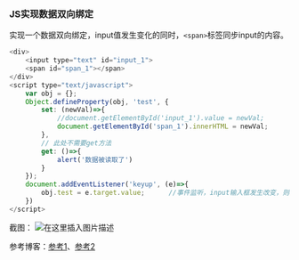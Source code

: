 ### JS实现数据双向绑定

实现一个数据双向绑定，input值发生变化的同时，`<span>`标签同步input的内容。

```javascript
<div>
    <input type="text" id="input_1">
    <span id="span_1"></span>
</div>
<script type="text/javascript">
    var obj = {};
    Object.defineProperty(obj, 'test', {
        set: (newVal)=>{
            //document.getElementById('input_1').value = newVal;
            document.getElementById('span_1').innerHTML = newVal;
        },
        // 此处不需要get方法
        get: ()=>{
            alert('数据被读取了')
        }
    });
    document.addEventListener('keyup', (e)=>{
        obj.test = e.target.value;      //事件监听，input输入框发生改变，则obj.test属性(相当于一个中间媒介)也会发生改变，进而更改span标签的内容
    })
</script>
```
截图：
![在这里插入图片描述](https://img-blog.csdnimg.cn/74a04895a1e44ce0a4a248e836b5bb2c.png)



参考博客：[参考1](https://blog.csdn.net/weixin_40121676/article/details/100539366)、[参考2](https://www.jianshu.com/p/6e96afee3d61)